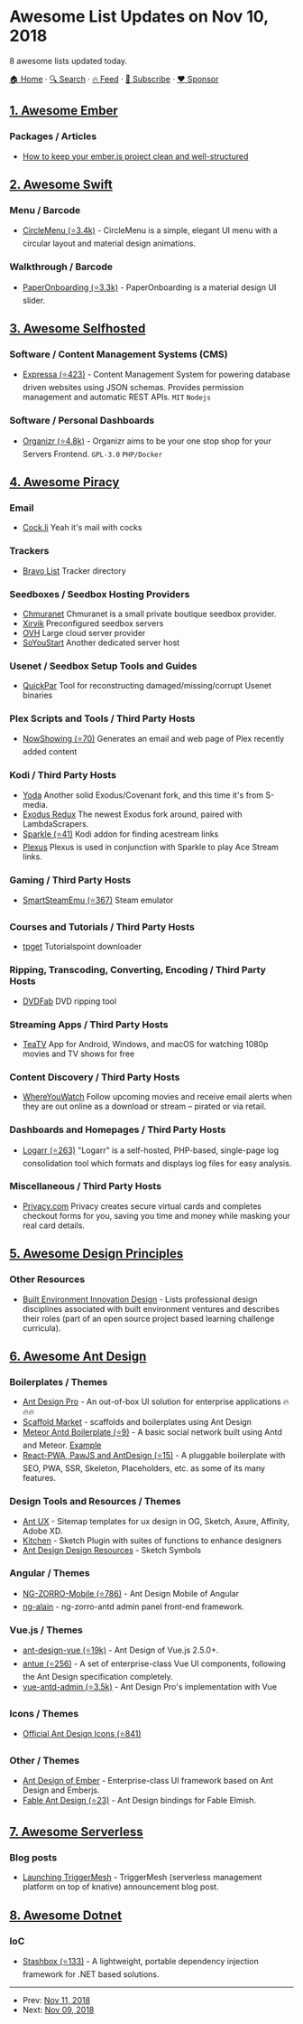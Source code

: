 # Awesome List Updates on Nov 10, 2018

8 awesome lists updated today.

[🏠 Home](/README.md) · [🔍 Search](https://www.trackawesomelist.com/search/) · [🔥 Feed](https://www.trackawesomelist.com/rss.xml) · [📮 Subscribe](https://trackawesomelist.us17.list-manage.com/subscribe?u=d2f0117aa829c83a63ec63c2f&id=36a103854c) · [❤️  Sponsor](https://github.com/sponsors/theowenyoung)



## [1. Awesome Ember](/content/ember-community-russia/awesome-ember/README.md)

### Packages / Articles

*   [How to keep your ember.js project clean and well-structured](https://geeks.uniplaces.com/how-to-keep-your-ember-js-project-clean-and-well-structured-fbff040274de)

## [2. Awesome Swift](/content/matteocrippa/awesome-swift/README.md)

### Menu / Barcode

*   [CircleMenu (⭐3.4k)](https://github.com/Ramotion/circle-menu) - CircleMenu is a simple, elegant UI menu with a circular layout and material design animations.

### Walkthrough / Barcode

*   [PaperOnboarding (⭐3.3k)](https://github.com/Ramotion/paper-onboarding) - PaperOnboarding is a material design UI slider.

## [3. Awesome Selfhosted](/content/awesome-selfhosted/awesome-selfhosted/README.md)

### Software / Content Management Systems (CMS)

*   [Expressa (⭐423)](https://github.com/thomas4019/expressa) - Content Management System for powering database driven websites using JSON schemas. Provides permission management and automatic REST APIs. `MIT` `Nodejs`

### Software / Personal Dashboards

*   [Organizr (⭐4.8k)](https://github.com/causefx/Organizr) - Organizr aims to be your one stop shop for your Servers Frontend. `GPL-3.0` `PHP/Docker`

## [4. Awesome Piracy](/content/Igglybuff/awesome-piracy/README.md)

### Email

*   [Cock.li](https://cock.li/) Yeah it's mail with cocks

### Trackers

*   [Bravo List](http://www.bvlist.com/) Tracker directory

### Seedboxes / Seedbox Hosting Providers

*   [Chmuranet](https://www.chmuranet.com/) Chmuranet is a small private boutique seedbox provider.
*   [Xirvik](https://www.xirvik.com/) Preconfigured seedbox servers
*   [OVH](https://www.ovh.com/world/) Large cloud server provider
*   [SoYouStart](https://www.soyoustart.com/us/) Another dedicated server host

### Usenet / Seedbox Setup Tools and Guides

*   [QuickPar](http://www.quickpar.org.uk/index.htm) Tool for reconstructing damaged/missing/corrupt Usenet binaries

### Plex Scripts and Tools / Third Party Hosts

*   [NowShowing (⭐70)](https://github.com/ninthwalker/NowShowing) Generates an email and web page of Plex recently added content

### Kodi / Third Party Hosts

*   [Yoda](http://supremacy.org.uk/zip/repo/) Another solid Exodus/Covenant fork, and this time it's from S-media.
*   [Exodus Redux](https://www.reddit.com/r/Addons4Kodi/comments/9tasx5/requests_recommendations_basics_november_2018/e8uti6w) The newest Exodus fork around, paired with LambdaScrapers.
*   [Sparkle (⭐41)](https://github.com/iwannabelikemike/plugin.video.sparkle) Kodi addon for finding acestream links
*   [Plexus](http://fusion.tvaddons.co/) Plexus is used in conjunction with Sparkle to play Ace Stream links.

### Gaming / Third Party Hosts

*   [SmartSteamEmu (⭐367)](https://github.com/MAXBURAOT/SmartSteamEmu) Steam emulator

### Courses and Tutorials / Third Party Hosts

*   [tpget](https://github.com/0x6a73/tpget) Tutorialspoint downloader

### Ripping, Transcoding, Converting, Encoding / Third Party Hosts

*   [DVDFab](https://www.dvdfab.cn/) DVD ripping tool

### Streaming Apps / Third Party Hosts

*   [TeaTV](https://teatv.net/) App for Android, Windows, and macOS for watching 1080p movies and TV shows for free

### Content Discovery / Third Party Hosts

*   [WhereYouWatch](https://whereyouwatch.com/latest-reports/) Follow upcoming movies and receive email alerts when they are out online as a download or stream – pirated or via retail.

### Dashboards and Homepages / Third Party Hosts

*   [Logarr (⭐263)](https://github.com/Monitorr/logarr) "Logarr" is a self-hosted, PHP-based, single-page log consolidation tool which formats and displays log files for easy analysis.

### Miscellaneous / Third Party Hosts

*   [Privacy.com](https://privacy.com/) Privacy creates secure virtual cards and completes checkout forms for you, saving you time and money while masking your real card details.

## [5. Awesome Design Principles](/content/robinstickel/awesome-design-principles/README.md)

### Other Resources

*   [Built Environment Innovation Design](https://github.com/BEICOOP/BEICPBLChallenge/blob/master/Phase3/Stakeholders_Roles/Designer.md) - Lists professional design disciplines associated with built environment ventures and describes their roles (part of an open source project based learning challenge curricula).

## [6. Awesome Ant Design](/content/websemantics/awesome-ant-design/README.md)

### Boilerplates / Themes

*   [Ant Design Pro](http://pro.ant.design/) - An out-of-box UI solution for enterprise applications :fire::fire::fire:
*   [Scaffold Market](http://scaffold.ant.design/) - scaffolds and boilerplates using Ant Design
*   [Meteor Antd Boilerplate (⭐9)](https://github.com/elmarti/meteor-antd-boilerplate) - A basic social network built using Antd and Meteor. [Example](https://antdmeteor.herokuapp.com/login)
*   [React-PWA, PawJS and AntDesign (⭐15)](https://github.com/Atyantik/example-pawjs-ant-design) - A pluggable boilerplate with SEO, PWA, SSR, Skeleton, Placeholders, etc. as some of its many features.

### Design Tools and Resources / Themes

*   [Ant UX](http://ux.ant.design/) - Sitemap templates for ux design in OG, Sketch, Axure, Affinity, Adobe XD.
*   [Kitchen](http://kitchen.alipay.com/) - Sketch Plugin with suites of functions to enhance designers
*   [Ant Design Design Resources](https://ant.design/docs/spec/download) - Sketch Symbols

### Angular / Themes

*   [NG-ZORRO-Mobile (⭐786)](https://github.com/NG-ZORRO/ng-zorro-antd-mobile) - Ant Design Mobile of Angular
*   [ng-alain](https://ng-alain.com/) - ng-zorro-antd admin panel front-end framework.

### Vue.js / Themes

*   [ant-design-vue (⭐19k)](https://github.com/vueComponent/ant-design-vue) - Ant Design of Vue.js 2.5.0+.
*   [antue (⭐256)](https://github.com/zzuu666/antue) - A set of enterprise-class Vue UI components, following the Ant Design specification completely.
*   [vue-antd-admin (⭐3.5k)](https://github.com/iczer/vue-antd-admin) - Ant Design Pro's implementation with Vue

### Icons / Themes

*   [Official Ant Design Icons (⭐841)](http://github.com/ant-design/ant-design-icons)

### Other / Themes

*   [Ant Design of Ember](http://idcos.github.io/antd-ember/#/home) - Enterprise-class UI framework based on Ant Design and Emberjs.
*   [Fable Ant Design (⭐23)](https://github.com/evilz/fable-ant-design) - Ant Design bindings for Fable Elmish.

## [7. Awesome Serverless](/content/pmuens/awesome-serverless/README.md)

### Blog posts

*   [Launching TriggerMesh](https://triggermesh.com/2018/11/01/launching-triggermesh/) - TriggerMesh (serverless management platform on top of knative) announcement blog post.

## [8. Awesome Dotnet](/content/quozd/awesome-dotnet/README.md)

### IoC

*   [Stashbox (⭐133)](https://github.com/z4kn4fein/stashbox) - A lightweight, portable dependency injection framework for .NET based solutions.

---

- Prev: [Nov 11, 2018](/content/2018/11/11/README.md)
- Next: [Nov 09, 2018](/content/2018/11/09/README.md)
